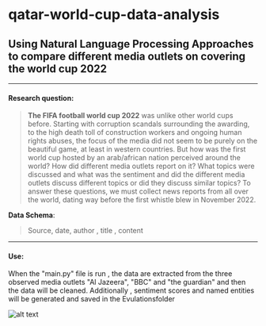 # qatar-world-cup-data-analysis

## Using Natural Language Processing Approaches to compare different media outlets on covering the world cup 2022


___
#### Research question:
> **The FIFA football world cup 2022** was unlike other world cups before. Starting with corruption scandals surrounding the awarding, to the high death toll of construction workers and ongoing human rights abuses, the focus of the media did not seem to be purely on the beautiful game, at least in western countries. But how was the first world cup hosted by an arab/african nation perceived around the world? How did different media outlets report on it? What topics were discussed and what was the sentiment and did the different media outlets discuss different topics or did they discuss similar topics? To answer these questions, we must collect news reports from all over the world, dating way before the first whistle blew in November 2022. 


**Data Schema**:
> Source, date, author , title , content

___

#### Use:

                                               
When the "main.py" file is run , the data are extracted from the three observed media outlets "Al Jazeera", "BBC" and "the guardian" and then the data will be cleaned. Additionally , sentiment scores and named entities will be generated and saved in the Evulationsfolder

 
![alt text](https://github.com/[username]/[reponame]/blob/[branch]/image.jpg?raw=true)
